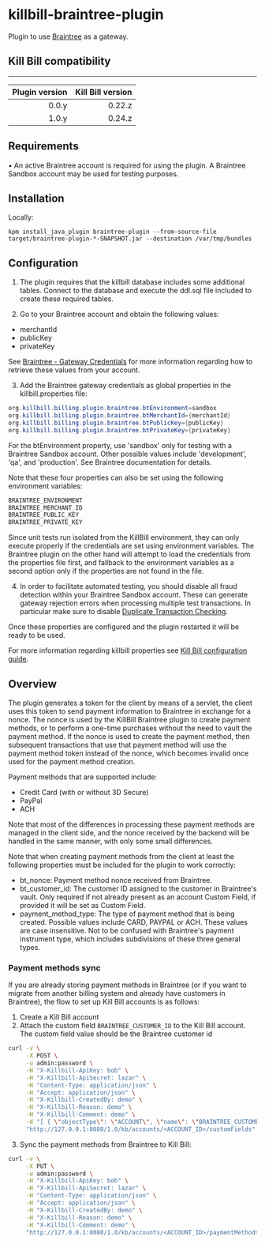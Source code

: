 # killbill-braintree-plugin

Plugin to use [Braintree](https://www.braintreepayments.com/) as a gateway.

## Kill Bill compatibility
-----------------------

| Plugin version | Kill Bill version |
| -------------: | ----------------: |
| 0.0.y          | 0.22.z            |
| 1.0.y          | 0.24.z            |

## Requirements

• An active Braintree account is required for using the plugin. A Braintree Sandbox account may be used for testing purposes.

## Installation

Locally:

```
kpm install_java_plugin braintree-plugin --from-source-file target/braintree-plugin-*-SNAPSHOT.jar --destination /var/tmp/bundles
```

## Configuration

1. The plugin requires that the killbill database includes some additional tables. Connect to the database and execute the ddl.sql file included to create these required tables.

2. Go to your Braintree account and obtain the following values:

* merchantId
* publicKey
* privateKey

See [Braintree - Gateway Credentials](https://articles.braintreepayments.com/control-panel/important-gateway-credentials) for more information regarding how to retrieve these values from your account.

3. Add the Braintree gateway credentials as global properties in the killbill.properties file:

```java
org.killbill.billing.plugin.braintree.btEnvironment=sandbox
org.killbill.billing.plugin.braintree.btMerchantId={merchantId}
org.killbill.billing.plugin.braintree.btPublicKey={publicKey}
org.killbill.billing.plugin.braintree.btPrivateKey={privateKey}
```

For the btEnvironment property, use 'sandbox' only for testing with a Braintree Sandbox account. Other possible values include 'development', 'qa', and 'production'. See Braintree documentation for details.

Note that these four properties can also be set using the following environment variables:

```bash
BRAINTREE_ENVIRONMENT
BRAINTREE_MERCHANT_ID
BRAINTREE_PUBLIC_KEY
BRAINTREE_PRIVATE_KEY
```

Since unit tests run isolated from the KillBill environment, they can only execute properly if the credentials are set using environment variables. The Braintree plugin on the other hand will attempt to load the credentials from the properties file first, and fallback to the environment variables as a second option only if the properties are not found in the file.

4. In order to facilitate automated testing, you should disable all fraud detection within your Braintree Sandbox account. These can generate gateway rejection errors when processing multiple test transactions. In particular make sure to disable [Duplicate Transaction Checking](https://articles.braintreepayments.com/control-panel/transactions/duplicate-checking#configuring-duplicate-transaction-checking).

Once these properties are configured and the plugin restarted it will be ready to be used.

For more information regarding killbill properties see [Kill Bill configuration guide](https://docs.killbill.io/latest/userguide_configuration.html).

## Overview

The plugin generates a token for the client by means of a servlet, the client uses this token to send payment information to Braintree in exchange for a nonce. The nonce is used by the KillBill Braintree plugin to create payment methods, or to perform a one-time purchases without the need to vault the payment method. If the nonce is used to create the payment method, then subsequent transactions that use that payment method will use the payment method token instead of the nonce, which becomes invalid once used for the payment method creation. 

Payment methods that are supported include:

* Credit Card (with or without 3D Secure)
* PayPal
* ACH

Note that most of the differences in processing these payment methods are managed in the client side, and the nonce received by the backend will be handled in the same manner, with only some small differences.

Note that when creating payment methods from the client at least the following properties must be included for the plugin to work correctly:

* bt_nonce: Payment method nonce received from Braintree.
* bt_customer_id: The customer ID assigned to the customer in Braintree's vault. Only required if not already present as an account Custom Field, if provided it will be set as Custom Field.
* payment_method_type: The type of payment method that is being created. Possible values include CARD, PAYPAL or ACH. These values are case insensitive. Not to be confused with Braintree's payment instrument type, which includes subdivisions of these three general types.

### Payment methods sync

If you are already storing payment methods in Braintree (or if you want to migrate from another billing system and already have customers in Braintree), the flow to set up Kill Bill accounts is as follows:

1. Create a Kill Bill account
2. Attach the custom field `BRAINTREE_CUSTOMER_ID` to the Kill Bill account. The custom field value should be the Braintree customer id
```bash
curl -v \
     -X POST \
     -u admin:password \
     -H "X-Killbill-ApiKey: bob" \
     -H "X-Killbill-ApiSecret: lazar" \
     -H "Content-Type: application/json" \
     -H "Accept: application/json" \
     -H "X-Killbill-CreatedBy: demo" \
     -H "X-Killbill-Reason: demo" \
     -H "X-Killbill-Comment: demo" \
     -d "[ { \"objectType\": \"ACCOUNT\", \"name\": \"BRAINTREE_CUSTOMER_ID\", \"value\": \"XXXXX\" }]" \
     "http://127.0.0.1:8080/1.0/kb/accounts/<ACCOUNT_ID>/customFields"
```
3. Sync the payment methods from Braintree to Kill Bill:
```bash
curl -v \
     -X PUT \
     -u admin:password \
     -H "X-Killbill-ApiKey: bob" \
     -H "X-Killbill-ApiSecret: lazar" \
     -H "Content-Type: application/json" \
     -H "Accept: application/json" \
     -H "X-Killbill-CreatedBy: demo" \
     -H "X-Killbill-Reason: demo" \
     -H "X-Killbill-Comment: demo" \
     "http://127.0.0.1:8080/1.0/kb/accounts/<ACCOUNT_ID>/paymentMethods/refresh"
```
